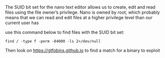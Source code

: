 The SUID bit set for the nano text editor allows us to create, edit and read files using the file owner’s privilege. Nano is owned by root, which probably means that we can read and edit files at a higher privilege level than our current user has

use this command below to find files with the SUID bit set:

`find / -type f -perm -04000 -ls 2>/dev/null`

Then look on <ins>https://gtfobins.github.io</ins> to find a match for a binary to exploit
